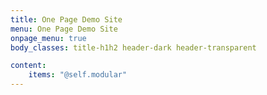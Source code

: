 ```yaml
---
title: One Page Demo Site
menu: One Page Demo Site
onpage_menu: true
body_classes: title-h1h2 header-dark header-transparent

content:
    items: "@self.modular"
---
```



